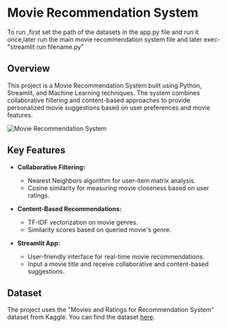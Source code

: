 # Movie Recommendation System
To run ,first set the path of the datasets in the app.py file and run it once,later run the main movie recommendation system file and later exec-"streamlit run filename.py"
## Overview

This project is a Movie Recommendation System built using Python, Streamlit, and Machine Learning techniques. The system combines collaborative filtering and content-based approaches to provide personalized movie suggestions based on user preferences and movie features.

![Movie Recommendation System](https://c4.wallpaperflare.com/wallpaper/862/449/162/jack-reacher-star-wars-interstellar-movie-john-wick-wallpaper-preview.jpg)

## Key Features

- **Collaborative Filtering:**
  - Nearest Neighbors algorithm for user-item matrix analysis.
  - Cosine similarity for measuring movie closeness based on user ratings.

- **Content-Based Recommendations:**
  - TF-IDF vectorization on movie genres.
  - Similarity scores based on queried movie's genre.

- **Streamlit App:**
  - User-friendly interface for real-time movie recommendations.
  - Input a movie title and receive collaborative and content-based suggestions.

## Dataset

The project uses the "Movies and Ratings for Recommendation System" dataset from Kaggle. You can find the dataset [here](https://www.kaggle.com/datasets/nicoletacilibiu/movies-and-ratings-for-recommendation-system/data).


